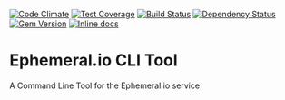 [![Code Climate](https://codeclimate.com/github/factor-io/ephemeral-client/badges/gpa.svg)](https://codeclimate.com/github/factor-io/ephemeral-client)
[![Test Coverage](https://codeclimate.com/github/factor-io/ephemeral-client/badges/coverage.svg)](https://codeclimate.com/github/factor-io/ephemeral-client)
[![Build Status](https://travis-ci.org/factor-io/ephemeral-client.svg)](https://travis-ci.org/factor-io/ephemeral-client)
[![Dependency Status](https://gemnasium.com/factor-io/ephemeral-client.svg)](https://gemnasium.com/factor-io/ephemeral-client)
[![Gem Version](https://badge.fury.io/rb/ephemeral-client.svg)](http://badge.fury.io/rb/ephemeral-client)
[![Inline docs](http://inch-ci.org/github/factor-io/ephemeral-client.svg?branch=master)](http://inch-ci.org/github/factor-io/ephemeral-client)

# Ephemeral.io CLI Tool
A Command Line Tool for the Ephemeral.io service

